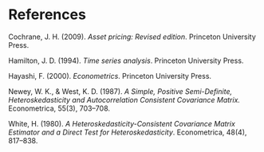 # References

Cochrane, J. H. (2009). *Asset pricing: Revised edition*. Princeton University Press.

Hamilton, J. D. (1994). *Time series analysis*. Princeton University Press.

Hayashi, F. (2000). *Econometrics*. Princeton University Press.

Newey, W. K., & West, K. D. (1987). *A Simple, Positive Semi-Definite, Heteroskedasticity and Autocorrelation Consistent Covariance Matrix.* Econometrica, 55(3), 703–708.

White, H. (1980). *A Heteroskedasticity-Consistent Covariance Matrix Estimator and a Direct Test for Heteroskedasticity*. Econometrica, 48(4), 817–838.